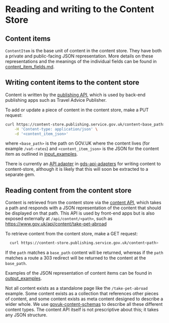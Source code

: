 # Reading and writing to the Content Store

## Content items

`ContentItem` is the base unit of content in the content store. They have both a
private and public-facing JSON representation. More details on these
representations and the meanings of the individual fields can be found in
[content_item_fields.md](content_item_fields.md).

## Writing content items to the content store

Content is written by the [publishing API](https://docs.publishing.service.gov.uk/apps/publishing-api.html), which is used by back-end publishing apps such as Travel Advice Publisher.

To add or update a piece of content in the content store, make a PUT request:

``` sh
curl https://content-store.publishing.service.gov.uk/content<base_path> -X PUT \
    -H 'Content-type: application/json' \
    -d '<content_item_json>'
```

where `<base_path>` is the path on GOV.UK where the content lives (for example
`/vat-rates`) and `<content_item_json>` is the JSON for the content item as
outlined in [input_examples](input_examples).

There is currently an [API adapter](https://github.com/alphagov/gds-api-adapters/blob/master/lib/gds_api/publishing_api.rb)
in [gds-api-adapters](https://github.com/alphagov/gds-api-adapters) for writing
content to content-store, although it is likely that this will soon be extracted
to a separate gem.

## Reading content from the content store

Content is retrieved from the content store via the [content API](https://content-api.publishing.service.gov.uk/), which takes a path and responds with a JSON representation of the content that should be displayed on that path. This API is used by front-end apps but is also exposed externally at `/api/content/<path>`, such as https://www.gov.uk/api/content/take-pet-abroad

To retrieve content from the content store, make a GET request:

``` sh
  curl https://content-store.publishing.service.gov.uk/content<path>
```

If the `path` matches a `base_path` content will be returned, whereas if the
`path` matches a route a 303 redirect will be returned to the content at the
`base_path`.

Examples of the JSON representation of content items can be found in [output_examples](output_examples).

Not all content exists as a standalone page like the `/take-pet-abroad` example. Some content exists as a collection that references other pieces of content, and some content exists as meta content designed to describe a wider whole. We use [govuk-content-schemas](https://github.com/alphagov/govuk-content-schemas) to describe all these different content types. The content API itself is not prescriptive about this; it takes any JSON structure.
